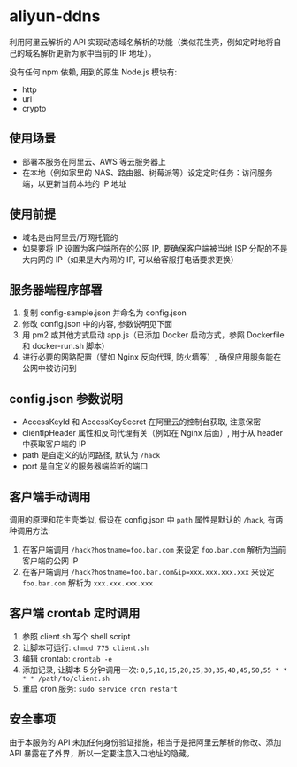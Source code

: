 # aliyun-ddns

利用阿里云解析的 API 实现动态域名解析的功能（类似花生壳，例如定时地将自己的域名解析更新为家中当前的 IP 地址）。

没有任何 npm 依赖, 用到的原生 Node.js 模块有:

- http
- url
- crypto

## 使用场景

- 部署本服务在阿里云、AWS 等云服务器上
- 在本地（例如家里的 NAS、路由器、树莓派等）设定定时任务：访问服务端，以更新当前本地的 IP 地址

## 使用前提

- 域名是由阿里云/万网托管的
- 如果要将 IP 设置为客户端所在的公网 IP, 要确保客户端被当地 ISP 分配的不是大内网的 IP（如果是大内网的 IP, 可以给客服打电话要求更换）

## 服务器端程序部署

1. 复制 config-sample.json 并命名为 config.json
2. 修改 config.json 中的内容, 参数说明见下面
3. 用 pm2 或其他方式启动 app.js（已添加 Docker 启动方式，参照 Dockerfile 和 docker-run.sh 脚本）
4. 进行必要的网路配置（譬如 Nginx 反向代理, 防火墙等）, 确保应用服务能在公网中被访问到

## config.json 参数说明

- AccessKeyId 和 AccessKeySecret 在阿里云的控制台获取, 注意保密
- clientIpHeader 属性和反向代理有关（例如在 Nginx 后面）, 用于从 header 中获取客户端的 IP
- path 是自定义的访问路径, 默认为 `/hack`
- port 是自定义的服务器端监听的端口

## 客户端手动调用

调用的原理和花生壳类似, 假设在 config.json 中 `path` 属性是默认的 `/hack`, 有两种调用方法:

1. 在客户端调用 `/hack?hostname=foo.bar.com` 来设定 `foo.bar.com` 解析为当前客户端的公网 IP
2. 在客户端调用 `/hack?hostname=foo.bar.com&ip=xxx.xxx.xxx.xxx` 来设定 `foo.bar.com` 解析为 `xxx.xxx.xxx.xxx`

## 客户端 crontab 定时调用

1. 参照 client.sh 写个 shell script
2. 让脚本可运行: `chmod 775 client.sh`
3. 编辑 crontab: `crontab -e`
4. 添加记录, 让脚本 5 分钟调用一次: `0,5,10,15,20,25,30,35,40,45,50,55 * * * * /path/to/client.sh`
5. 重启 cron 服务: `sudo service cron restart`

## 安全事项

由于本服务的 API 未加任何身份验证措施，相当于是把阿里云解析的修改、添加 API 暴露在了外界，所以一定要注意入口地址的隐藏。
